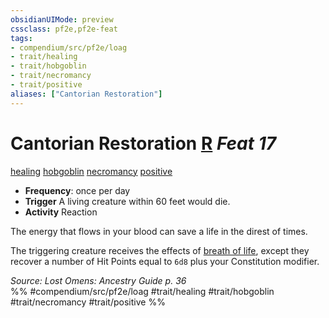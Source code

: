 ```yaml
---
obsidianUIMode: preview
cssclass: pf2e,pf2e-feat
tags:
- compendium/src/pf2e/loag
- trait/healing
- trait/hobgoblin
- trait/necromancy
- trait/positive
aliases: ["Cantorian Restoration"]
---
```

# Cantorian Restoration  [R](../../rules/core-rulebook/chapter-9-playing-the-game.md#Actions "Reaction") *Feat 17*  
[healing](../../rules/traits/healing.md)  [hobgoblin](../../rules/traits/hobgoblin-locg.md)  [necromancy](../../rules/traits/necromancy.md)  [positive](../../rules/traits/positive.md)  

- **Frequency**: once per day
- **Trigger** A living creature within 60 feet would die.
- **Activity** Reaction

The energy that flows in your blood can save a life in the direst of times.

The triggering creature receives the effects of [breath of life](../spells/breath-of-life.md), except they recover a number of Hit Points equal to `6d8` plus your Constitution modifier.

*Source: Lost Omens: Ancestry Guide p. 36*  
%% #compendium/src/pf2e/loag #trait/healing #trait/hobgoblin #trait/necromancy #trait/positive %%
